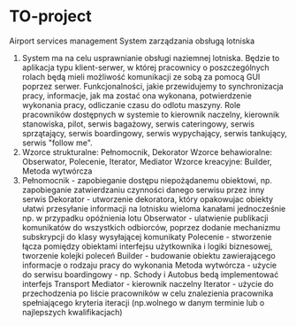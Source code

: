 # TO-project
Airport services management
System zarządzania obsługą lotniska
1) System ma na celu usprawnianie obsługi naziemnej lotniska. 
Będzie to aplikacja typu klient-serwer, w której pracownicy 
o poszczególnych rolach będą mieli możliwość komunikacji ze 
sobą za pomocą GUI poprzez serwer. Funkcjonalności, jakie 
przewidujemy to synchronizacja pracy, informacje, jak ma 
zostać ona wykonana, potwierdzenie wykonania pracy, 
odliczanie czasu do odlotu maszyny. 
Role pracowników dostępnych w systemie to kierownik naczelny, 
kierownik stanowiska, pilot, serwis bagażowy, serwis cateringowy, serwis sprzątający, 
serwis boardingowy, serwis wypychający, serwis tankujący, serwis "follow me".
2) Wzorce strukturalne: Pełnomocnik, Dekorator 
   Wzorce behawioralne: Obserwator, Polecenie, Iterator, Mediator
   Wzorce kreacyjne: Builder, Metoda wytwórcza
3) Pełnomocnik - zapobieganie dostępu niepożądanemu obiektowi, np. zapobieganie zatwierdzaniu czynności danego serwisu przez inny serwis
   Dekorator - utworzenie dekoratora, który opakowujac obiekty ułatwi przesyłanie informacji na lotnisku wieloma 
          kanałami jednocześnie np. w przypadku opóźnienia lotu
   Obserwator - ulatwienie publikacji komunikatów do wszystkich odbiorców, poprzez dodanie mechanizmu subskrypcji do 
          klasy wysyłającej komunikaty
   Polecenie - stworzenie łącza pomiędzy obiektami interfejsu użytkownika i logiki biznesowej, tworzenie kolejki poleceń
   Builder - budowanie obiektu zawierającego informacje o rodzaju pracy do wykonania
   Metoda wytwórcza - użycie do serwisu boardingowy - np. Schody i Autobus bedą implementować interfejs Transport
   Mediator - kierownik naczelny
   Iterator - użycie do przechodzenia po liście pracowników w celu znalezienia pracownika spełniającego kryteria 
          iteracji (np.wolnego w danym terminie lub o najlepszych kwalifikacjach) 
